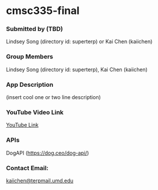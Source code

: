 # cmsc335-final

### Submitted by (TBD)
Lindsey Song (directory id: superterp) or Kai Chen (kaiichen)

### Group Members
Lindsey Song (directory id: superterp), Kai Chen (kaiichen)

### App Description
(insert cool one or two line description)

### YouTube Video Link
[YouTube Link](https://youtu.be/dQw4w9WgXcQ)

### APIs 
DogAPI (https://dog.ceo/dog-api/)

### Contact Email:

kaiichen@terpmail.umd.edu
